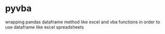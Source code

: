 # pyvba
wrapping pandas dataframe method like excel and vba functions in order to use dataframe like excel spreadsheets

